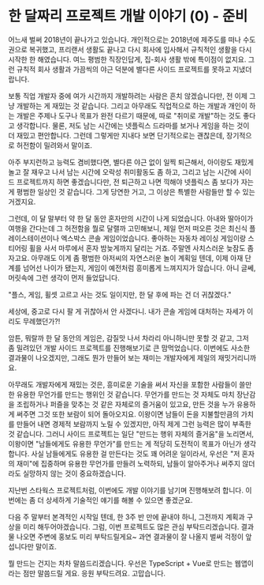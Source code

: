 # 한 달짜리 프로젝트 개발 이야기 (0) - 준비

어느새 벌써 2018년이 끝나가고 있습니다. 개인적으로는  2018년에 제주도를 떠나 수도권으로 복귀했고, 프리랜서 생활도 끝나고 다시 회사에 입사해서 규칙적인 생활을 다시 시작한 한 해였습니다. 여느 평범한 직장인답게, 집-회사 생활 밖에 특이점이 없지요. 그런 규칙적 회사 생활과 가끔씩의 야근 덕분에 별다른 사이드 프로젝트를 못하고 지냈더랍니다.

보통 직업 개발자 중에 여가 시간까지 개발하려는  사람은 흔치 않겠습니다만, 전 이제 그냥 개발하는 게 재밌는 것 같습니다. 그리고 아무래도 직업적으로 하는 개발과 개인이 하는 개발은 주제나 도구나 목표가 완전 다르기 때문에, 따로 "취미로 개발"하는 것도 좋다고 생각합니다. 물론, 저도 남는 시간에는 넷플릭스 드라마를 보거나 게임을 하는 것이 더 재밌고 편안합니다. 그런데 그렇게만 지내다 보면 단기적으로는 괜찮은데, 장기적으로 허전함이 밀려와서 말이죠.

아주 부지런하고 능력도 겸비했다면, 별다른 야근 없이 일찍 퇴근해서, 아이랑도 재밌게 놀고 잘 재우고 나서 남는 시간에 오락성 취미활동도 좀 하고, 그리고 남는 시간에 사이드 프로젝트까지 하면 좋겠습니다만, 전 퇴근하고 나면 끽해야 넷플릭스 좀 보다가 자는 게 평범한 일상인 것 같습니다. 그게 당연한 거고, 그 이상은 특별한 사람들만 할 수 있는 거겠지요.

그런데, 이 달 말부터 약 한 달 동안 혼자만의 시간이 나게 되었습니다. 아내와 딸아이가 여행을 간다는데 그 허전함을 뭘로 달랠까  고민해보니, 제일 먼저 떠오른 것은 최신식 플레이스테이션이나 엑스박스 콘솔 게임이었습니다. 좋아하는 자동차 레이싱 게임이랑 스티어링 휠을 사서 마루에서 혼자 밤늦게까지 달리는 거죠. 주말엔 사치스러운 늦잠도 좀 자고요. 아무래도 이게 좀 평범한 아저씨의 자연스러운 놀이 계획일 텐데, 이제 아재 단계를 넘어선 나이가 됐는지, 게임이 예전처럼 흥미롭게 느껴지지가 않습니다. 아니 글쎄, 머릿속에 그런 생각이 먼저 들었답니다.

"플스, 게임, 휠셋 고르고 사는 것도 일이지만, 한 달 후에 파는 건 더 귀찮겠다."

세상에, 중고로 다시 팔 게 귀찮아서 안 사겠다니. 내가 콘솔 게임에 대처하는 자세가 이리도 무례했던가?!

암튼, 뭐랄까 한 달 동안의 게임은, 감질맛 나서 차라리 아니하니만 못할 것 같고, 그저 좀 밀려있던 개발 사이드 프로젝트를 진행해보기로 큰 맘먹었습니다. 이번에도 사소한 결과물이 나오겠지만, 그래도 뭔가 만들어 보는 재미는 개발자에게 제일의 재밋거리니까요.

아무래도 개발자에게 재밌는 것은, 흥미로운 기술을 써서 자신을 포함한 사람들이 쓸만한 유용한 무언가를 만드는 행위인 것 같습니다. 무언가를 만드는 것 자체도 마치 장난감을 조립하거나 퍼즐을 맞추는 것 같은 자체로의 즐거움이 있고요, 만든 것을 누가 유용하게 써주면 그것 또한 보람이 되어 돌아오지요. 이왕이면 남들이 돈을 지불할만큼의 가치를 만들어 내면 경제적 보람까지 노릴 수 있겠지만, 아직 제게 그런 능력은 많이 부족한 것 같습니다. 그러니 사이드 프로젝트는 일단 "만드는 행위 자체의 즐거움"을 노리면서, 이왕이면 "남들에게도 유용한 무언가"를 만드는 게 적당히 도전적이 목표가 아닌가 생각합니다. 사실 남들에게도 유용한 걸 만든다는 것도 꽤 어려운 일이라서, 우선은 "저 혼자의 재미"에 집중하며 유용한 무언가를 만들려 노력하되, 남들이 알아주거나 써주지 않더라도 실망하지 않는 것이 중요하겠습니다.

지난번 스타웍스 프로젝트처럼, 이번에도 개발 이야기를 남기며 진행해보려 합니다. 이번에는 좀 더 상세하게 기술적인 얘기를 해볼 수 있으면 좋겠군요.

다음 주 말부터 본격적인 시작일 텐데, 한 3주 반 만에 끝내야 하니, 그전까지 계획과 구상을 미리 해두어야겠습니다. 그럼, 이번 프로젝트도 많은 관심 부탁드리겠습니다. 결과물 나오면 주변에 홍보도 미리 부탁드릴게요~  과연 결과물이 잘 나올지 벌써 걱정이 앞섭니다만 말이죠.

뭘 만드는 건지는 차차 말씀드리겠습니다. 우선은 TypeScript + Vue로 만드는 웹앱이라는 점만 말씀드릴 게요. 응원 부탁드려요. 고맙습니다.

